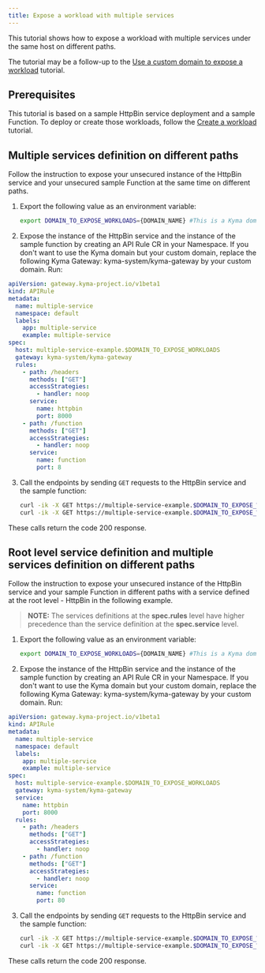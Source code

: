 ```yaml
---
title: Expose a workload with multiple services
---
```


This tutorial shows how to expose a workload with multiple services under the same host on different paths.

The tutorial may be a follow-up to the [Use a custom domain to expose a workload](./apix-01-own-domain.md) tutorial.

## Prerequisites

This tutorial is based on a sample HttpBin service deployment and a sample Function. To deploy or create those workloads, follow the [Create a workload](./apix-02-create-workload.md) tutorial.


## Multiple services definition on different paths

Follow the instruction to expose your unsecured instance of the HttpBin service and your unsecured sample Function at the same time on different paths.

1. Export the following value as an environment variable:

   ```bash
   export DOMAIN_TO_EXPOSE_WORKLOADS={DOMAIN_NAME} #This is a Kyma domain or your custom subdomain e.g. api.mydomain.com.
   ```

2. Expose the instance of the HttpBin service and the instance of the sample function by creating an API Rule CR in your Namespace. If you don't want to use the Kyma domain but your custom domain, replace the following Kyma Gateway: kyma-system/kyma-gateway by your custom domain. Run:

```yaml
apiVersion: gateway.kyma-project.io/v1beta1
kind: APIRule
metadata:
  name: multiple-service
  namespace: default
  labels:
    app: multiple-service
    example: multiple-service
spec:
  host: multiple-service-example.$DOMAIN_TO_EXPOSE_WORKLOADS
  gateway: kyma-system/kyma-gateway
  rules:
    - path: /headers
      methods: ["GET"]
      accessStrategies:
        - handler: noop
      service:
        name: httpbin
        port: 8000
    - path: /function
      methods: ["GET"]
      accessStrategies:
        - handler: noop
      service:
        name: function
        port: 8
```


3. Call the endpoints by sending `GET` requests to the HttpBin service and the sample function:

   ```bash
   curl -ik -X GET https://multiple-service-example.$DOMAIN_TO_EXPOSE_WORKLOADS/ip  #Send a GET request to the HttpBin:
   curl -ik -X GET https://multiple-service-example.$DOMAIN_TO_EXPOSE_WORKLOADS/function  #Send a GET request to the Function:

   ```
These calls return the code 200 response.



## Root level service definition and multiple services definition on different paths

Follow the instruction to expose your unsecured instance of the HttpBin service and your sample Function in different paths with a service defined at the root level - HttpBin in the following example. 
  >**NOTE:** The services definitions at the **spec.rules** level have higher precedence than the service definition at the **spec.service** level.


1. Export the following value as an environment variable:

   ```bash
   export DOMAIN_TO_EXPOSE_WORKLOADS={DOMAIN_NAME} #This is a Kyma domain or your custom subdomain e.g. api.mydomain.com.
   ```

2. Expose the instance of the HttpBin service and the instance of the sample function by creating an API Rule CR in your Namespace. If you don't want to use the Kyma domain but your custom domain, replace the following Kyma Gateway: kyma-system/kyma-gateway by your custom domain. Run:

```yaml
apiVersion: gateway.kyma-project.io/v1beta1
kind: APIRule
metadata:
  name: multiple-service
  namespace: default
  labels:
    app: multiple-service
    example: multiple-service
spec:
  host: multiple-service-example.$DOMAIN_TO_EXPOSE_WORKLOADS
  gateway: kyma-system/kyma-gateway
  service:
    name: httpbin
    port: 8000
  rules:
    - path: /headers
      methods: ["GET"]
      accessStrategies:
        - handler: noop
    - path: /function
      methods: ["GET"]
      accessStrategies:
        - handler: noop
      service:
        name: function
        port: 80
```

3. Call the endpoints by sending `GET` requests to the HttpBin service and the sample function:

   ```bash
   curl -ik -X GET https://multiple-service-example.$DOMAIN_TO_EXPOSE_WORKLOADS/ip  #Send a GET request to the HttpBin
   curl -ik -X GET https://multiple-service-example.$DOMAIN_TO_EXPOSE_WORKLOADS/function  #Send a GET request to the Function

   ```
These calls return the code 200 response.